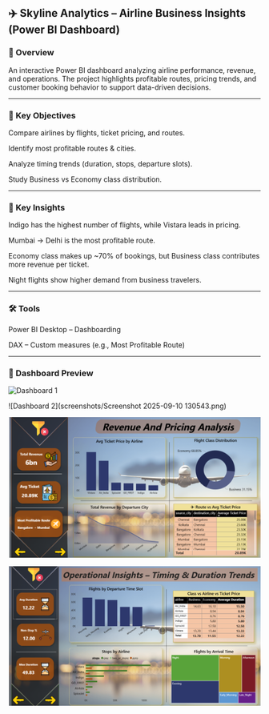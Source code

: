 ## ✈️ Skyline Analytics – Airline Business Insights (Power BI Dashboard)
### 📌 Overview

An interactive Power BI dashboard analyzing airline performance, revenue, and operations.
The project highlights profitable routes, pricing trends, and customer booking behavior to support data-driven decisions.

------------------------------------------------------------------------------------------
### 🎯 Key Objectives

Compare airlines by flights, ticket pricing, and routes.

Identify most profitable routes & cities.

Analyze timing trends (duration, stops, departure slots).

Study Business vs Economy class distribution.

--------------------------------------------------------------------------------------------
### 🔑 Key Insights

Indigo has the highest number of flights, while Vistara leads in pricing.

Mumbai → Delhi is the most profitable route.

Economy class makes up ~70% of bookings, but Business class contributes more revenue per ticket.

Night flights show higher demand from business travelers.

----------------------------------------------------------------------------------------------
### 🛠️ Tools

Power BI Desktop – Dashboarding

DAX – Custom measures (e.g., Most Profitable Route)

-----------------------------------------------------------------------------------------------
### 📸 Dashboard Preview

![Dashboard 1](screenshots/Screenshot%2025-09-10%130526.png)

![Dashboard 2](screenshots/Screenshot 2025-09-10 130543.png)

![Dashboard 3](screenshots/Screenshot%202025-09-10%20012405.png)

![Dashboard 4](screenshots/Screenshot%202025-09-10%20012415.png)




